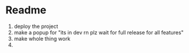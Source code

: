 # Readme

1. deploy the project
2. make a popup for "its in dev rn plz wait for full release for all features"
3. make whole thing work
4. 